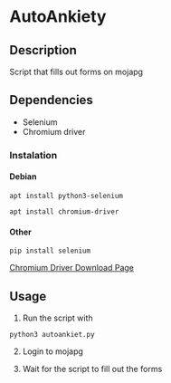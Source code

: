 # AutoAnkiety

## Description

Script that fills out forms on mojapg

## Dependencies

- Selenium
- Chromium driver

### Instalation

#### Debian

```
apt install python3-selenium
```

```
apt install chromium-driver
```

#### Other

```
pip install selenium
```

[Chromium Driver Download Page](https://chromedriver.chromium.org/downloads)

## Usage

1. Run the script with

```
python3 autoankiet.py
```

2. Login to mojapg

3. Wait for the script to fill out the forms